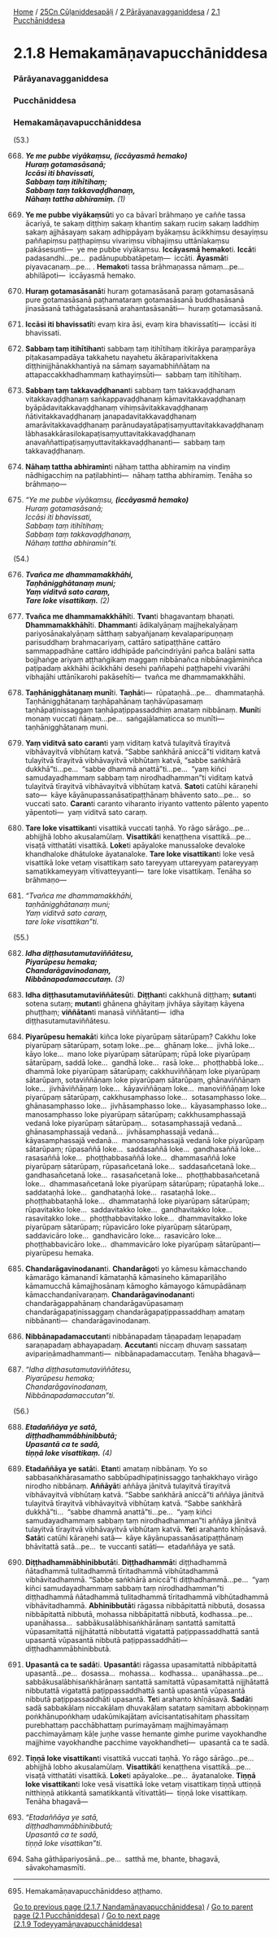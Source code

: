 
[Home](/) / [25Cn Cūḷaniddesapāḷi](/tipitaka/25Cn.md) / [2 Pārāyanavagganiddesa](/tipitaka/25Cn/2.md) / [2.1 Pucchāniddesa](/tipitaka/25Cn/2/2.1.md)

# 2.1.8 Hemakamāṇavapucchāniddesa

### Pārāyanavagganiddesa

### Pucchāniddesa

### Hemakamāṇavapucchāniddesa

(53.)

668. _**Ye me pubbe viyākaṃsu, __(iccāyasmā hemako)__**_  
_**Huraṃ gotamasāsanā;**_  
_**Iccāsi iti bhavissati,**_  
_**Sabbaṃ taṃ itihītihaṃ;**_  
_**Sabbaṃ taṃ takkavaḍḍhanaṃ,**_  
_**Nāhaṃ tattha abhiramiṃ.** (1)_  


669. **Ye me pubbe viyākaṃsū**ti yo ca bāvarī brāhmaṇo ye caññe tassa ācariyā, te sakaṃ diṭṭhiṃ sakaṃ khantiṃ sakaṃ ruciṃ sakaṃ laddhiṃ sakaṃ ajjhāsayaṃ sakaṃ adhippāyaṃ byākaṃsu ācikkhiṃsu desayiṃsu paññapiṃsu paṭṭhapiṃsu vivariṃsu vibhajiṃsu uttānīakaṃsu pakāsesunti—  ye me pubbe viyākaṃsu. **Iccāyasmā hemako**ti. **Iccā**ti padasandhi…pe…  padānupubbatāpetaṃ—  iccāti. **Āyasmā**ti piyavacanaṃ…pe… . **Hemako**ti tassa brāhmaṇassa nāmaṃ…pe…  abhilāpoti—  iccāyasmā hemako.

670. **Huraṃ gotamasāsanā**ti huraṃ gotamasāsanā paraṃ gotamasāsanā pure gotamasāsanā paṭhamataraṃ gotamasāsanā buddhasāsanā jinasāsanā tathāgatasāsanā arahantasāsanāti—  huraṃ gotamasāsanā.

671. **Iccāsi iti bhavissatī**ti evaṃ kira āsi, evaṃ kira bhavissatīti—  iccāsi iti bhavissati.

672. **Sabbaṃ taṃ itihītihan**ti sabbaṃ taṃ itihītihaṃ itikirāya paraṃparāya piṭakasampadāya takkahetu nayahetu ākāraparivitakkena diṭṭhinijjhānakkhantiyā na sāmaṃ sayamabhiññātaṃ na attapaccakkhadhammaṃ kathayiṃsūti—  sabbaṃ taṃ itihītihaṃ.

673. **Sabbaṃ taṃ takkavaḍḍhanan**ti sabbaṃ taṃ takkavaḍḍhanaṃ vitakkavaḍḍhanaṃ saṅkappavaḍḍhanaṃ kāmavitakkavaḍḍhanaṃ byāpādavitakkavaḍḍhanaṃ vihiṃsāvitakkavaḍḍhanaṃ ñātivitakkavaḍḍhanaṃ janapadavitakkavaḍḍhanaṃ amarāvitakkavaḍḍhanaṃ parānudayatāpaṭisaṃyuttavitakkavaḍḍhanaṃ lābhasakkārasilokapaṭisaṃyuttavitakkavaḍḍhanaṃ anavaññattipaṭisaṃyuttavitakkavaḍḍhananti—  sabbaṃ taṃ takkavaḍḍhanaṃ.

674. **Nāhaṃ tattha abhiramin**ti nāhaṃ tattha abhiramiṃ na vindiṃ nādhigacchiṃ na paṭilabhinti—  nāhaṃ tattha abhiramiṃ. Tenāha so brāhmaṇo—

675. _“Ye me pubbe viyākaṃsu, __(iccāyasmā hemako)___  
_Huraṃ gotamasāsanā;_  
_Iccāsi iti bhavissati,_  
_Sabbaṃ taṃ itihītihaṃ;_  
_Sabbaṃ taṃ takkavaḍḍhanaṃ,_  
_Nāhaṃ tattha abhiramin”ti._  


(54.)

676. _**Tvañca me dhammamakkhāhi,**_  
_**Taṇhānigghātanaṃ muni;**_  
_**Yaṃ viditvā sato caraṃ,**_  
_**Tare loke visattikaṃ.** (2)_  


677. **Tvañca me dhammamakkhāhī**ti. **Tvan**ti bhagavantaṃ bhaṇati. **Dhammamakkhāhī**ti. **Dhamman**ti ādikalyāṇaṃ majjhekalyāṇaṃ pariyosānakalyāṇaṃ sātthaṃ sabyañjanaṃ kevalaparipuṇṇaṃ parisuddhaṃ brahmacariyaṃ, cattāro satipaṭṭhāne cattāro sammappadhāne cattāro iddhipāde pañcindriyāni pañca balāni satta bojjhaṅge ariyaṃ aṭṭhaṅgikaṃ maggaṃ nibbānañca nibbānagāminiñca paṭipadaṃ akkhāhi ācikkhāhi desehi paññapehi paṭṭhapehi vivarāhi vibhajāhi uttānīkarohi pakāsehīti—  tvañca me dhammamakkhāhi.

678. **Taṇhānigghātanaṃ munī**ti. **Taṇhā**ti—  rūpataṇhā…pe…  dhammataṇhā. Taṇhānigghātanaṃ taṇhāpahānaṃ taṇhāvūpasamaṃ taṇhāpaṭinissaggaṃ taṇhāpaṭippassaddhiṃ amataṃ nibbānaṃ. **Munī**ti monaṃ vuccati ñāṇaṃ…pe…  saṅgajālamaticca so munīti—  taṇhānigghātanaṃ muni.

679. **Yaṃ viditvā sato caran**ti yaṃ viditaṃ katvā tulayitvā tīrayitvā vibhāvayitvā vibhūtaṃ katvā. “Sabbe saṅkhārā aniccā”ti viditaṃ katvā tulayitvā tīrayitvā vibhāvayitvā vibhūtaṃ katvā, “sabbe saṅkhārā dukkhā”ti…pe…  “sabbe dhammā anattā”ti…pe…  “yaṃ kiñci samudayadhammaṃ sabbaṃ taṃ nirodhadhamman”ti viditaṃ katvā tulayitvā tīrayitvā vibhāvayitvā vibhūtaṃ katvā. **Sato**ti catūhi kāraṇehi sato—  kāye kāyānupassanāsatipaṭṭhānaṃ bhāvento sato…pe…  so vuccati sato. **Caran**ti caranto viharanto iriyanto vattento pālento yapento yāpentoti—  yaṃ viditvā sato caraṃ.

680. **Tare loke visattikan**ti visattikā vuccati taṇhā. Yo rāgo sārāgo…pe…  abhijjhā lobho akusalamūlaṃ. **Visattikā**ti kenaṭṭhena visattikā…pe…  visaṭā vitthatāti visattikā. **Loke**ti apāyaloke manussaloke devaloke khandhaloke dhātuloke āyatanaloke. **Tare loke visattikan**ti loke vesā visattikā loke vetaṃ visattikaṃ sato tareyyaṃ uttareyyaṃ patareyyaṃ samatikkameyyaṃ vītivatteyyanti—  tare loke visattikaṃ. Tenāha so brāhmaṇo—

681. _“Tvañca me dhammamakkhāhi,_  
_taṇhānigghātanaṃ muni;_  
_Yaṃ viditvā sato caraṃ,_  
_tare loke visattikan”ti._  


(55.)

682. _**Idha diṭṭhasutamutaviññātesu,**_  
_**Piyarūpesu hemaka;**_  
_**Chandarāgavinodanaṃ,**_  
_**Nibbānapadamaccutaṃ.** (3)_  


683. **Idha diṭṭhasutamutaviññātesū**ti. **Diṭṭhan**ti cakkhunā diṭṭhaṃ; **sutan**ti sotena sutaṃ; **mutan**ti ghānena ghāyitaṃ jivhāya sāyitaṃ kāyena phuṭṭhaṃ; **viññātan**ti manasā viññātanti—  idha diṭṭhasutamutaviññātesu.

684. **Piyarūpesu hemakā**ti kiñca loke piyarūpaṃ sātarūpaṃ? Cakkhu loke piyarūpaṃ sātarūpaṃ, sotaṃ loke…pe…  ghānaṃ loke…  jivhā loke…  kāyo loke…  mano loke piyarūpaṃ sātarūpaṃ; rūpā loke piyarūpaṃ sātarūpaṃ, saddā loke…  gandhā loke…  rasā loke…  phoṭṭhabbā loke…  dhammā loke piyarūpaṃ sātarūpaṃ; cakkhuviññāṇaṃ loke piyarūpaṃ sātarūpaṃ, sotaviññāṇaṃ loke piyarūpaṃ sātarūpaṃ, ghānaviññāṇaṃ loke…  jivhāviññāṇaṃ loke…  kāyaviññāṇaṃ loke…  manoviññāṇaṃ loke piyarūpaṃ sātarūpaṃ, cakkhusamphasso loke…  sotasamphasso loke…  ghānasamphasso loke…  jivhāsamphasso loke…  kāyasamphasso loke…  manosamphasso loke piyarūpaṃ sātarūpaṃ; cakkhusamphassajā vedanā loke piyarūpaṃ sātarūpaṃ…  sotasamphassajā vedanā…  ghānasamphassajā vedanā…  jivhāsamphassajā vedanā…  kāyasamphassajā vedanā…  manosamphassajā vedanā loke piyarūpaṃ sātarūpaṃ; rūpasaññā loke…  saddasaññā loke…  gandhasaññā loke…  rasasaññā loke…  phoṭṭhabbasaññā loke…  dhammasaññā loke piyarūpaṃ sātarūpaṃ, rūpasañcetanā loke…  saddasañcetanā loke…  gandhasañcetanā loke…  rasasañcetanā loke…  phoṭṭhabbasañcetanā loke…  dhammasañcetanā loke piyarūpaṃ sātarūpaṃ; rūpataṇhā loke…  saddataṇhā loke…  gandhataṇhā loke…  rasataṇhā loke…  phoṭṭhabbataṇhā loke…  dhammataṇhā loke piyarūpaṃ sātarūpaṃ; rūpavitakko loke…  saddavitakko loke…  gandhavitakko loke…  rasavitakko loke…  phoṭṭhabbavitakko loke…  dhammavitakko loke piyarūpaṃ sātarūpaṃ; rūpavicāro loke piyarūpaṃ sātarūpaṃ, saddavicāro loke…  gandhavicāro loke…  rasavicāro loke…  phoṭṭhabbavicāro loke…  dhammavicāro loke piyarūpaṃ sātarūpanti—  piyarūpesu hemaka.

685. **Chandarāgavinodanan**ti. **Chandarāgo**ti yo kāmesu kāmacchando kāmarāgo kāmanandī kāmataṇhā kāmasineho kāmapariḷāho kāmamucchā kāmajjhosānaṃ kāmogho kāmayogo kāmupādānaṃ kāmacchandanīvaraṇaṃ. **Chandarāgavinodanan**ti chandarāgappahānaṃ chandarāgavūpasamaṃ chandarāgapaṭinissaggaṃ chandarāgapaṭippassaddhaṃ amataṃ nibbānanti—  chandarāgavinodanaṃ.

686. **Nibbānapadamaccutan**ti nibbānapadaṃ tāṇapadaṃ leṇapadaṃ saraṇapadaṃ abhayapadaṃ. **Accutan**ti niccaṃ dhuvaṃ sassataṃ avipariṇāmadhammanti—  nibbānapadamaccutaṃ. Tenāha bhagavā—

687. _“Idha diṭṭhasutamutaviññātesu,_  
_Piyarūpesu hemaka;_  
_Chandarāgavinodanaṃ,_  
_Nibbānapadamaccutan”ti._  


(56.)

688. _**Etadaññāya ye satā,**_  
_**diṭṭhadhammābhinibbutā;**_  
_**Upasantā ca te sadā,**_  
_**tiṇṇā loke visattikaṃ.** (4)_  


689. **Etadaññāya ye satā**ti. **Etan**ti amataṃ nibbānaṃ. Yo so sabbasaṅkhārasamatho sabbūpadhipaṭinissaggo taṇhakkhayo virāgo nirodho nibbānaṃ. **Aññāyā**ti aññāya jānitvā tulayitvā tīrayitvā vibhāvayitvā vibhūtaṃ katvā. “Sabbe saṅkhārā aniccā”ti aññāya jānitvā tulayitvā tīrayitvā vibhāvayitvā vibhūtaṃ katvā. “Sabbe saṅkhārā dukkhā”ti…  “sabbe dhammā anattā”ti…pe…  “yaṃ kiñci samudayadhammaṃ sabbaṃ taṃ nirodhadhamman”ti aññāya jānitvā tulayitvā tīrayitvā vibhāvayitvā vibhūtaṃ katvā. **Ye**ti arahanto khīṇāsavā. **Satā**ti catūhi kāraṇehi satā—  kāye kāyānupassanāsatipaṭṭhānaṃ bhāvitattā satā…pe…  te vuccanti satāti—  etadaññāya ye satā.

690. **Diṭṭhadhammābhinibbutā**ti. **Diṭṭhadhammā**ti diṭṭhadhammā ñātadhammā tulitadhammā tīritadhammā vibhūtadhammā vibhāvitadhammā. “Sabbe saṅkhārā aniccā”ti diṭṭhadhammā…pe…  “yaṃ kiñci samudayadhammaṃ sabbaṃ taṃ nirodhadhamman”ti diṭṭhadhammā ñātadhammā tulitadhammā tīritadhammā vibhūtadhammā vibhāvitadhammā. **Abhinibbutā**ti rāgassa nibbāpitattā nibbutā, dosassa nibbāpitattā nibbutā, mohassa nibbāpitattā nibbutā, kodhassa…pe…  upanāhassa…  sabbākusalābhisaṅkhārānaṃ santattā samitattā vūpasamitattā nijjhātattā nibbutattā vigatattā paṭippassaddhattā santā upasantā vūpasantā nibbutā paṭippassaddhāti—  diṭṭhadhammābhinibbutā.

691. **Upasantā ca te sadā**ti. **Upasantā**ti rāgassa upasamitattā nibbāpitattā upasantā…pe…  dosassa…  mohassa…  kodhassa…  upanāhassa…pe…  sabbākusalābhisaṅkhārānaṃ santattā samitattā vūpasamitattā nijjhātattā nibbutattā vigatattā paṭippassaddhattā santā upasantā vūpasantā nibbutā paṭippassaddhāti upasantā. **Te**ti arahanto khīṇāsavā. **Sadā**ti sadā sabbakālaṃ niccakālaṃ dhuvakālaṃ satataṃ samitaṃ abbokiṇṇaṃ poṅkhānupoṅkhaṃ udakūmikajātaṃ avīcisantatisahitaṃ phassitaṃ purebhattaṃ pacchābhattaṃ purimayāmaṃ majjhimayāmaṃ pacchimayāmaṃ kāḷe juṇhe vasse hemante gimhe purime vayokhandhe majjhime vayokhandhe pacchime vayokhandheti—  upasantā ca te sadā.

692. **Tiṇṇā loke visattikan**ti visattikā vuccati taṇhā. Yo rāgo sārāgo…pe…  abhijjhā lobho akusalamūlaṃ. **Visattikā**ti kenaṭṭhena visattikā…pe…  visaṭā vitthatāti visattikā. **Loke**ti apāyaloke…pe…  āyatanaloke. **Tiṇṇā loke visattikan**ti loke vesā visattikā loke vetaṃ visattikaṃ tiṇṇā uttiṇṇā nitthiṇṇā atikkantā samatikkantā vītivattāti—  tiṇṇā loke visattikaṃ. Tenāha bhagavā—

693. _“Etadaññāya ye satā,_  
_diṭṭhadhammābhinibbutā;_  
_Upasantā ca te sadā,_  
_tiṇṇā loke visattikan”ti._  


694. Saha gāthāpariyosānā…pe…  satthā me, bhante, bhagavā, sāvakohamasmīti.

---

695. Hemakamāṇavapucchāniddeso aṭṭhamo.



[Go to previous page (2.1.7 Nandamāṇavapucchāniddesa)](/tipitaka/25Cn/2/2.1/2.1.7.md) / [Go to parent page (2.1 Pucchāniddesa)](/tipitaka/25Cn/2/2.1.md) / [Go to next page (2.1.9 Todeyyamāṇavapucchāniddesa)](/tipitaka/25Cn/2/2.1/2.1.9.md)


